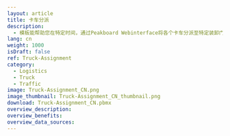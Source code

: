 ```yaml
---
layout: article
title: 卡车分派
description: 
  - 模板能帮助您在特定时间，通过Peakboard Webinterface将各个卡车分派至特定装卸门口，您可以在Webinterface中储存并管理所有Peakboard Box中的数据。如果装卸口超过七个，界面将自动跳至下一页。马上将可视化上传至Box，并在Webinterface管理装卸口和卡车！
lang: cn
weight: 1000
isDraft: false
ref: Truck-Assignment
category:
  - Logistics
  - Truck
  - Traffic
image: Truck-Assignment_CN.png
image_thumbnail: Truck-Assignment_CN_thumbnail.png
download: Truck-Assignment_CN.pbmx
overview_description:
overview_benefits:
overview_data_sources:
---
```

